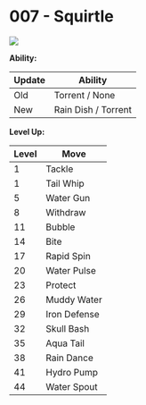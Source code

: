 # 007 - Squirtle
![][007]

**Ability:**

Update | Ability
---    | ---
Old    | Torrent / None
New    | Rain Dish / Torrent

**Level Up:**

Level | Move
---   | ---
  1   | Tackle
  1   | Tail Whip
  5   | Water Gun
  8   | Withdraw
 11   | Bubble
 14   | Bite
 17   | Rapid Spin
 20   | Water Pulse
 23   | Protect
 26   | Muddy Water
 29   | Iron Defense
 32   | Skull Bash
 35   | Aqua Tail
 38   | Rain Dance
 41   | Hydro Pump
 44   | Water Spout



[007]: /img/pokemon/007.png
